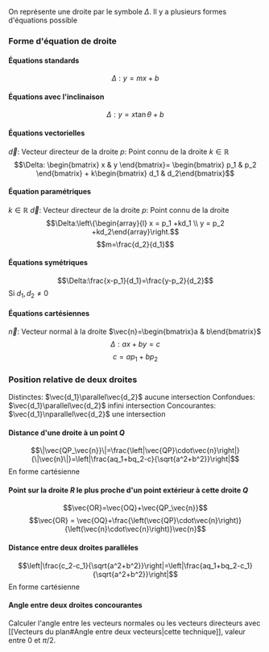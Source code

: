 On représente une droite par le symbole $\Delta$. Il y a plusieurs formes d'équations possible

### Forme d'équation de droite
#### Équations standards
$$\Delta: y=mx+b$$
#### Équations avec l'inclinaison
$$\Delta:y=x\tan{\theta} + b$$
#### Équations vectorielles
$\vec{d}$: Vecteur directeur de la droite
$p$: Point connu de la droite
$k\in\mathbb{R}$ 
$$\Delta: \begin{bmatrix} x & y \end{bmatrix}= \begin{bmatrix} p_1 & p_2 \end{bmatrix} + k\begin{bmatrix} d_1 & d_2\end{bmatrix}$$
#### Équation paramétriques
$k\in\mathbb{R}$ 
$\vec{d}$: Vecteur directeur de la droite
$p$: Point connu de la droite
$$\Delta:\left\{\begin{array}{l} x = p_1 +kd_1 \\ y = p_2 +kd_2\end{array}\right.$$
$$m=\frac{d_2}{d_1}$$
#### Équations symétriques
$$\Delta:\frac{x-p_1}{d_1}=\frac{y-p_2}{d_2}$$
Si $d_1,d_2\neq0$ 
#### Équations cartésiennes
$\vec{n}$: Vecteur normal à la droite
$\vec{n}=\begin{bmatrix}a & b\end{bmatrix}$ 
$$\Delta:ax+by=c$$
$$c=ap_1+bp_2$$
### Position relative de deux droites
Distinctes: $\vec{d_1}\parallel\vec{d_2}$ aucune intersection
Confondues: $\vec{d_1}\parallel\vec{d_2}$ infini intersection
Concourantes: $\vec{d_1}\nparallel\vec{d_2}$ une intersection
#### Distance d'une droite à un point $Q$
$$\|\vec{QP_\vec{n}}\|=\frac{\left|\vec{QP}\cdot\vec{n}\right|}{\|\vec{n}\|}=\left|\frac{aq_1+bq_2-c}{\sqrt{a^2+b^2}}\right|$$En forme cartésienne
#### Point sur la droite $R$ le plus proche d'un point extérieur à cette droite $Q$
$$\vec{OR}=\vec{OQ}+\vec{QP_\vec{n}}$$
$$\vec{OR} = \vec{OQ}+\frac{\left(\vec{QP}\cdot\vec{n}\right)}{\left(\vec{n}\cdot\vec{n}\right)}\vec{n}$$
#### Distance entre deux droites parallèles
$$\left|\frac{c_2-c_1}{\sqrt{a^2+b^2}}\right|=\left|\frac{aq_1+bq_2-c_1}{\sqrt{a^2+b^2}}\right|$$En forme cartésienne
#### Angle entre deux droites concourantes
Calculer l'angle entre les vecteurs normales ou les vecteurs directeurs avec [[Vecteurs du plan#Angle entre deux vecteurs|cette technique]], valeur entre 0 et $\pi/2$.